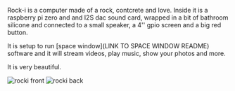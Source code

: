 Rock-i is a computer made of a rock, contcrete and love. Inside it is a raspberry pi zero and and I2S dac sound card, wrapped in a bit of bathroom silicone and connected to a small speaker, a 4'' gpio screen and a big red button. 

It is setup to run [space window](LINK TO SPACE WINDOW README) software and it will stream videos, play music, show your photos and more.

It is very beautiful. 

![rocki front]()
![rocki back]()

